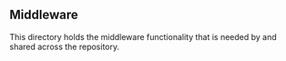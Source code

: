 ## Middleware

This directory holds the middleware functionality that is needed by and
shared across the repository.
